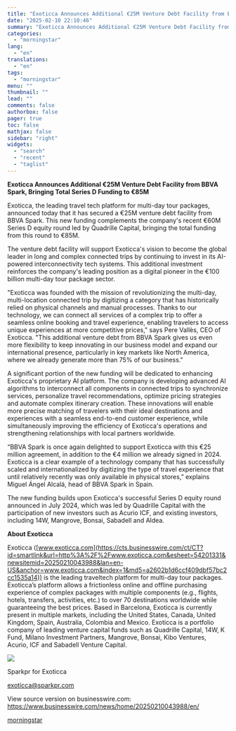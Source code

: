 ```yaml
---
title: "Exoticca Announces Additional €25M Venture Debt Facility from BBVA Spark, Bringing Total Series D Funding to €85M"
date: "2025-02-10 22:10:46"
summary: "Exoticca Announces Additional €25M Venture Debt Facility from BBVA Spark, Bringing Total Series D Funding to €85M Exoticca, the leading travel tech platform for multi-day tour packages, announced today that it has secured a €25M venture debt facility from BBVA Spark. This new funding complements the company's recent €60M Series..."
categories:
  - "morningstar"
lang:
  - "en"
translations:
  - "en"
tags:
  - "morningstar"
menu: ""
thumbnail: ""
lead: ""
comments: false
authorbox: false
pager: true
toc: false
mathjax: false
sidebar: "right"
widgets:
  - "search"
  - "recent"
  - "taglist"
---
```


**Exoticca Announces Additional €25M Venture Debt Facility from BBVA Spark, Bringing Total Series D Funding to €85M**

Exoticca, the leading travel tech platform for multi-day tour packages, announced today that it has secured a €25M venture debt facility from BBVA Spark. This new funding complements the company's recent €60M Series D equity round led by Quadrille Capital, bringing the total funding from this round to €85M.

The venture debt facility will support Exoticca's vision to become the global leader in long and complex connected trips by continuing to invest in its AI-powered interconnectivity tech systems. This additional investment reinforces the company's leading position as a digital pioneer in the €100 billion multi-day tour package sector.

"Exoticca was founded with the mission of revolutionizing the multi-day, multi-location connected trip by digitizing a category that has historically relied on physical channels and manual processes. Thanks to our technology, we can connect all services of a complex trip to offer a seamless online booking and travel experience, enabling travelers to access unique experiences at more competitive prices," says Pere Vallès, CEO of Exoticca. "This additional venture debt from BBVA Spark gives us even more flexibility to keep innovating in our business model and expand our international presence, particularly in key markets like North America, where we already generate more than 75% of our business."

A significant portion of the new funding will be dedicated to enhancing Exoticca's proprietary AI platform. The company is developing advanced AI algorithms to interconnect all components in connected trips to synchronize services, personalize travel recommendations, optimize pricing strategies and automate complex itinerary creation. These innovations will enable more precise matching of travelers with their ideal destinations and experiences with a seamless end-to-end customer experience, while simultaneously improving the efficiency of Exoticca's operations and strengthening relationships with local partners worldwide.

“BBVA Spark is once again delighted to support Exoticca with this €25 million agreement, in addition to the €4 million we already signed in 2024. Exoticca is a clear example of a technology company that has successfully scaled and internationalized by digitizing the type of travel experience that until relatively recently was only available in physical stores,” explains Miguel Ángel Alcalá, head of BBVA Spark in Spain.

The new funding builds upon Exoticca's successful Series D equity round announced in July 2024, which was led by Quadrille Capital with the participation of new investors such as Acurio ICF, and existing investors, including 14W, Mangrove, Bonsai, Sabadell and Aldea.

**About Exoticca**

Exoticca ([www.exoticca.com](https://cts.businesswire.com/ct/CT?id=smartlink&url=http%3A%2F%2Fwww.exoticca.com&esheet=54201331&newsitemid=20250210043988&lan=en-US&anchor=www.exoticca.com&index=1&md5=a2602b1d6ccf409dbf57bc2cc1535a14)) is the leading traveltech platform for multi-day tour packages. Exoticca’s platform allows a frictionless online and offline purchasing experience of complex packages with multiple components (e.g., flights, hotels, transfers, activities, etc.) to over 70 destinations worldwide while guaranteeing the best prices. Based in Barcelona, Exoticca is currently present in multiple markets, including the United States, Canada, United Kingdom, Spain, Australia, Colombia and Mexico. Exoticca is a portfolio company of leading venture capital funds such as Quadrille Capital, 14W, K Fund, Milano Investment Partners, Mangrove, Bonsai, Kibo Ventures, Acurio, ICF and Sabadell Venture Capital.

 ![](https://cts.businesswire.com/ct/CT?id=bwnews&sty=20250210043988r1&sid=mstr3&distro=nx&lang=en)

Sparkpr for Exoticca
  
[exoticca@sparkpr.com](mailto:exoticca@sparkpr.com)

View source version on businesswire.com: <https://www.businesswire.com/news/home/20250210043988/en/>

[morningstar](https://www.morningstar.com/news/business-wire/20250210043988/exoticca-announces-additional-25m-venture-debt-facility-from-bbva-spark-bringing-total-series-d-funding-to-85m)
